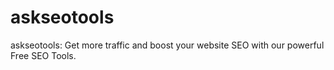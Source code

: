 # askseotools
askseotools: Get more traffic and boost your website SEO with our powerful Free SEO Tools.
